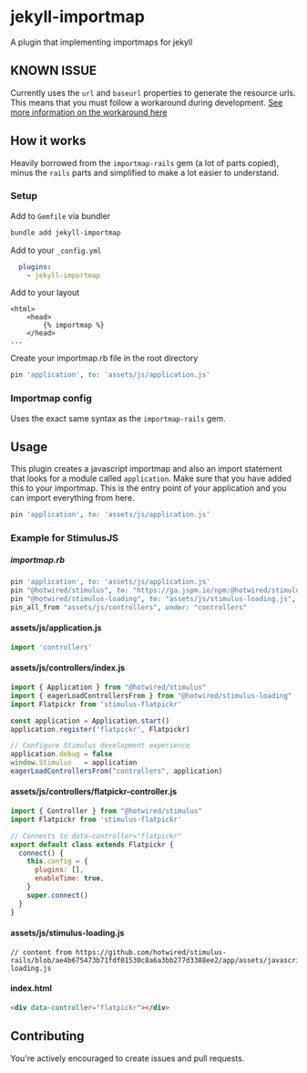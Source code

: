 # jekyll-importmap
A plugin that implementing importmaps for jekyll

## KNOWN ISSUE
Currently uses the `url` and `baseurl` properties to generate the resource urls. This means that you must follow a workaround during development. [See more information on the workaround here](i1)

## How it works
Heavily borrowed from the `importmap-rails` gem (a lot of parts copied), minus the `rails` parts and simplified to make a lot easier to understand.


### Setup
Add to `Gemfile` via bundler
```sh
bundle add jekyll-importmap
```

Add to your `_config.yml`
```yaml
  plugins:
    - jekyll-importmap
```

Add to your layout
```
<html>
    <head>
        {% importmap %}
    </head>
...
```

Create your importmap.rb file in the root directory
```ruby
pin 'application', to: 'assets/js/application.js'
```

### Importmap config
Uses the exact same syntax as the `importmap-rails` gem.

## Usage
This plugin creates a javascript importmap and also an import statement that looks for a module called `application`.
Make sure that you have added this to your importmap. This is the entry point of your application and you can import everything from here.
```ruby
pin 'application', to: 'assets/js/application.js'
```

### Example for StimulusJS
##### importmap.rb
```ruby
pin 'application', to: 'assets/js/application.js'
pin "@hotwired/stimulus", to: "https://ga.jspm.io/npm:@hotwired/stimulus@3.2.2/dist/stimulus.js"
pin "@hotwired/stimulus-loading", to: "assets/js/stimulus-loading.js", preload: true
pin_all_from "assets/js/controllers", under: "controllers"
```

#### assets/js/application.js
```javascript
import 'controllers'
```

#### assets/js/controllers/index.js
```javascript
import { Application } from "@hotwired/stimulus"
import { eagerLoadControllersFrom } from "@hotwired/stimulus-loading"
import Flatpickr from 'stimulus-flatpickr'

const application = Application.start()
application.register('flatpickr', Flatpickr)

// Configure Stimulus development experience
application.debug = false
window.Stimulus   = application
eagerLoadControllersFrom("controllers", application)
```

#### assets/js/controllers/flatpickr-controller.js
```javascript
import { Controller } from "@hotwired/stimulus"
import Flatpickr from 'stimulus-flatpickr'

// Connects to data-controller="flatpickr"
export default class extends Flatpickr {
  connect() {
    this.config = {
      plugins: [],
      enableTime: true,
    }
    super.connect()
  }
}
```

#### assets/js/stimulus-loading.js
```
// content from https://github.com/hotwired/stimulus-rails/blob/ae4b675473b71fdf01530c8a6a3bb277d3388ee2/app/assets/javascripts/stimulus-loading.js
```

#### index.html
```html
<div data-controller="flatpickr"></div>
```

## Contributing
You're actively encouraged to create issues and pull requests.
